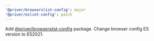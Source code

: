 ```yaml
---
'@priver/browserslist-config': major
'@priver/eslint-config': patch
---
```


Add [@priver/browserslist-config](https://www.npmjs.com/package/@priver/browserslist-config) package. Change browser config ES version to ES2021.
